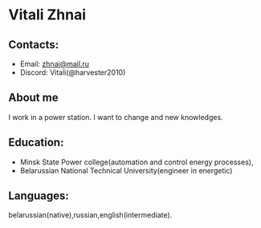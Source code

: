  # Vitali Zhnai
## Contacts: 
- Email: zhnai@mail.ru
- Discord: Vitali(@harvester2010)
 ## About me 
 I work in a power station. І want to change and new knowledges.
## Education: 
- Minsk State Power college(automation and control energy processes),
- Belarussian National Technical University(engineer in energetic)
 ## Languages:
 belarussian(native),russian,english(intermediate).
